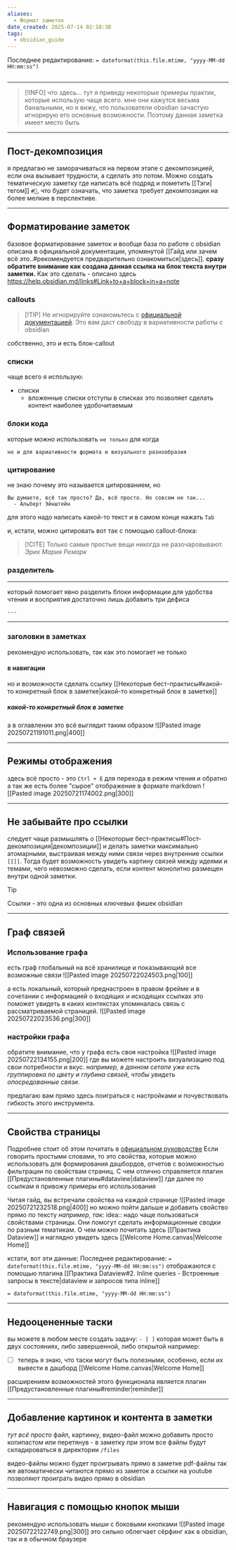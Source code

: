 ```yaml
---
aliases:
  - Формат заметок
date_created: 2025-07-14 02:18:38
tags:
  - obsidian_guide
---
```

Последнее редактирование: `= dateformat(this.file.mtime, "yyyy-MM-dd HH:mm:ss")`
```toc
```
---

>[!INFO] что здесь...
>тут я приведу некоторые примеры практик, которые использую чаще всего.
>мне они кажутся весьма банальными, но я вижу, что пользователи obsidian зачастую игнорирую его основные возможности. Поэтому данная заметка имеет место быть

---

## Пост-декомпозиция
я предлагаю не заморачиваться на первом этапе с декомпозицией, если она вызывает трудности, а сделать это потом.
Можно создать тематическую заметку где написать всё подряд и пометить [[Тэги|тегом]]  `#🔪`, что будет означать, что заметка требует декомпозиции на более мелкие в перспективе.

---
## Форматирование заметок

базовое форматирование заметок и вообще база по работе с obsidian описана в официальной документации, упомянутой [[Гайд или зачем всё это..#рекомендуется предварительно ознакомиться|здесь]].
**сразу обратите внимание как создана данная ссылка на блок текста внутри заметки.** Как это сделать - описано здесь https://help.obsidian.md/links#Link+to+a+block+in+a+note

### callouts
>[!TIP] Не игнорируйте
>ознакомьтесь с [официальной документацией](https://publish.obsidian.md/help-ru/%D0%9D%D0%B0%D1%87%D0%BD%D0%B8%D1%82%D0%B5+%D0%B7%D0%B4%D0%B5%D1%81%D1%8C). Это вам даст свободу в вариативности работы с obsidian

собственно, это и есть блок-callout
### списки
чаще всего я использую:
- списки
	- вложенные списки
	    отступы в списках
это позволяет сделать контент наиболее удобочитаемым

### блоки кода
которые можно использовать `не только` для когда
```
но и для вариативности формата и визуального разнообразия
```

### цитирование
не знаю почему это называется цитированием, но

	Вы думаете, всё так просто? Да, всё просто. Но совсем не так...
	  - Альберт Эйнштейн 
для этого надо написать какой-то текст и в самом конце нажать `Tab`

и, кстати, можно цитировать вот так c помощью callout-блока:
>[!CITE]
>Только самые простые вещи никогда не разочаровывают.
> *Эрих Мария Ремарк*

### разделитель
---
который помогает явно разделить блоки информации для удобства чтения и восприятия
достаточно лишь добавить три дефиса
```
---
```
---
### заголовки в заметках
рекомендую использовать, так как это помогает не только
#### в навигации
но и возможности сделать ссылку [[Некоторые бест-практисы#какой-то конкретный блок в заметке|какой-то конкретный блок в заметке]] 
##### какой-то конкретный блок в заметке
а в оглавлении это всё выглядит таким образом
	![[Pasted image 20250721191011.png|400]]

---
## Режимы отображения
здесь всё просто - это `Ctrl + E` для перехода в режим чтения и обратно
а так же есть более "сырое" отображение в формате markdown
![[Pasted image 20250721174002.png|300]]

---
## Не забывайте про ссылки
следует чаще размышлять о [[Некоторые бест-практисы#Пост-декомпозиция|декомпозиции]] и делать заметки максимально атомарными, выстраивая между ними связи через внутренние ссылки `[[]]`. Тогда будет возможность увидеть картину связей между идеями и темами, чего невозможно сделать, если контент монолитно размещен внутри одной заметки.

>[!TIP]
>Ссылки - это одна из основных ключевых фишек obsidian

---
## Граф связей
### Использование графа

есть граф глобальный на всё хранилище и показывающий все возможные связи
![[Pasted image 20250722024503.png|100]]

а есть локальный, который преднастроен в правом фрейме
и в сочетании с информацией о входящих и исходящих ссылках это поможет увидеть в каких контекстах упоминалась связь с рассматриваемой страницей.
![[Pasted image 20250722023536.png|300]]

### настройки графа
обратите внимание, что у графа есть своя настройка
![[Pasted image 20250722134155.png|200]]
где вы можете настроить визуализацию под свои потребности и вкус.
    *например, в данном сетапе уже есть группировка по цвету и глубина связей, чтобы увидеть опосредованные связи.*

предлагаю вам прямо здесь поиграться с настройками и почувствовать гибкость этого инструмента.

---
## Свойства страницы
Подробнее стоит об этом почитать в [официальном руководстве](https://publish.obsidian.md/help-ru/%D0%9F%D1%80%D0%BE%D0%B4%D0%B2%D0%B8%D0%BD%D1%83%D1%82%D0%BE%D0%B5+%D0%B8%D1%81%D0%BF%D0%BE%D0%BB%D1%8C%D0%B7%D0%BE%D0%B2%D0%B0%D0%BD%D0%B8%D0%B5/%D0%97%D0%B0%D0%B3%D0%BE%D0%BB%D0%BE%D0%B2%D0%BE%D0%BA+YAML)
Если говорить простыми словами, то это свойства, которые можно использовать для формирования дашбордов, отчетов с возможностью фильтрации по свойствам страниц.
С чем отлично справляется плагин [[Предустановленные плагины#dataview|dataview]] где далее по ссылкам я привожу примеры его использования

Читая гайд, вы встречали свойства на каждой странице
![[Pasted image 20250721232518.png|400]]
но можно пойти дальше и добавить свойство прямо по тексту
*например, так:*
idea:: надо чаще пользоваться свойствами страницы. Они помогут сделать информационные сводки по разным тематикам. О чем можно почитать здесь [[Практика Dataview]] и наглядно увидеть здесь [[Welcome Home.canvas|Welcome Home]]

кстати, вот эти данные:
	Последнее редактирование: `= dateformat(this.file.mtime, "yyyy-MM-dd HH:mm:ss")`
отображаются с помощью плагина [[Практика Dataview#2. Inline queries - Встроенные запросы в тексте|dataview и запросов типа inline]]
```
= dateformat(this.file.mtime, "yyyy-MM-dd HH:mm:ss")
```


---
## Недооцененные таски
вы можете в любом месте создать задачу:
`- [ ]` которая может быть в двух состояниях, либо завершенной, либо открытой
например:
- [ ] теперь я знаю, что таски могут быть полезными, особенно, если их вывести в дашборд [[Welcome Home.canvas|Welcome Home]]

расширением возможностей этого функционала является плагин [[Предустановленные плагины#reminder|reminder]]

---
## Добавление картинок и контента в заметки
*тут всё просто*
файл, картинку, видео-файл можно добавить просто копипастом или перетянув - в заметку
при этом все файлы будут складироваться в директории `/files`

видео-файлы можно будет проигрывать прямо в заметке
pdf-файлы так же автоматически читаются прямо из заметок
а ссылки на youtube позволяют проиграть видео прямо в obsidian

---
## Навигация с помощью кнопок мыши
рекомендую использовать мыши с боковыми кнопками
![[Pasted image 20250722122749.png|300]]
это сильно облегчает сёрфинг как в obsidian, так и в обычном браузере